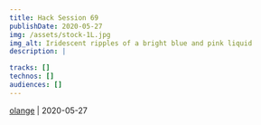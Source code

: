 ```yaml
---
title: Hack Session 69
publishDate: 2020-05-27
img: /assets/stock-1L.jpg
img_alt: Iridescent ripples of a bright blue and pink liquid
description: |

tracks: []
technos: []
audiences: []
---
```




[olange](https://github.com/olange) | 2020-05-27


